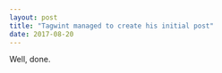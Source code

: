 ```yaml
---
layout: post
title: "Tagwint managed to create his initial post"
date: 2017-08-20
---
```


Well, done.
